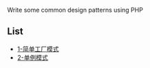 Write some common design patterns using PHP

## List

- [1-简单工厂模式](./Creational/SimpleFactory/SimpleFactory.php)
- [2-单例模式](./Creational/Singleton/Singleton.php)
